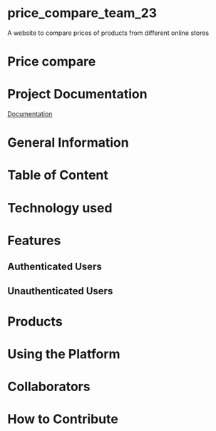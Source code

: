 # price_compare_team_23
A website to compare prices of products from different online stores

# Price compare

# Project Documentation 

[Documentation](https://docs.google.com/document/d/1LwY4xf3l5XciiLNhw41vyeaFBxyWQHW0W8_FRE-xsR4/edit)

# General Information

# Table of Content

# Technology used

# Features

## Authenticated Users

## Unauthenticated Users


# Products


# Using the Platform

# Collaborators

# How to Contribute

